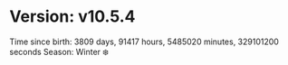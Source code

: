 # Version: v10.5.4
Time since birth: 3809 days, 91417 hours, 5485020 minutes, 329101200 seconds
Season: Winter ❄️
